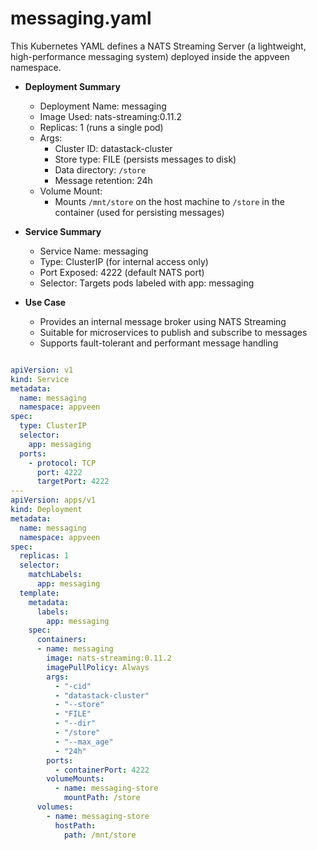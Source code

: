 # messaging.yaml

This Kubernetes YAML defines a NATS Streaming Server (a lightweight, high-performance messaging system) deployed inside the appveen namespace.

- **Deployment Summary**
  - Deployment Name: messaging
  - Image Used: nats-streaming:0.11.2
  - Replicas: 1 (runs a single pod)
  - Args:
    - Cluster ID: datastack-cluster
    - Store type: FILE (persists messages to disk)
    - Data directory: `/store`
    - Message retention: 24h
  - Volume Mount:
    - Mounts `/mnt/store` on the host machine to `/store` in the container (used for persisting messages)

- **Service Summary**
  - Service Name: messaging
  - Type: ClusterIP (for internal access only)
  - Port Exposed: 4222 (default NATS port)
  - Selector: Targets pods labeled with app: messaging

- **Use Case**
  - Provides an internal message broker using NATS Streaming
  - Suitable for microservices to publish and subscribe to messages
  - Supports fault-tolerant and performant message handling

```yaml

apiVersion: v1
kind: Service
metadata:
  name: messaging
  namespace: appveen
spec:
  type: ClusterIP
  selector:
    app: messaging
  ports:
    - protocol: TCP
      port: 4222
      targetPort: 4222
---
apiVersion: apps/v1
kind: Deployment
metadata:
  name: messaging
  namespace: appveen
spec:
  replicas: 1
  selector:
    matchLabels:
      app: messaging
  template:
    metadata:
      labels:
        app: messaging
    spec:
      containers:
      - name: messaging
        image: nats-streaming:0.11.2
        imagePullPolicy: Always
        args:
          - "-cid"
          - "datastack-cluster"
          - "--store"
          - "FILE"
          - "--dir"
          - "/store"
          - "--max_age"
          - "24h"
        ports:
          - containerPort: 4222
        volumeMounts:
          - name: messaging-store
            mountPath: /store
      volumes:
        - name: messaging-store
          hostPath:
            path: /mnt/store
```
